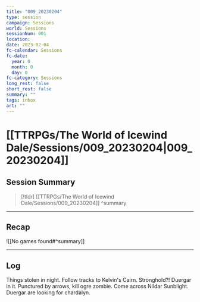 ```yaml
---
title: "009_20230204"
type: session
campaign: Sessions
world: Sessions
sessionNum: 001
location: 
date: 2023-02-04
fc-calendar: Sessions
fc-date:
  year: 0
  month: 0
  day: 0
fc-category: Sessions
long_rest: false
short_rest: false
summary: ""
tags: inbox
art: ""
---
```

# [[TTRPGs/The World of Icewind Dale/Sessions/009_20230204|009_20230204]]
## Session Summary

 > [!tldr] [[TTRPGs/The World of Icewind Dale/Sessions/009_20230204]]
>  ^summary

---

## Recap

![[No games found#^summary]]


---

## Log

Things stolen in night. Follow tracks to Kelvin's Cairn. Stronghold?!
Duergar in it.
Punctured by arrows, kill ogre zombie.
Come across Nildar Sunblight.
Duergar are looking for chardalyn.